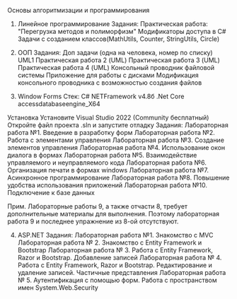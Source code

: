 Основы алгоритмизации и программирования
1. Линейное программирование
Задания:
Практическая работа: "Перегрузка методов и полиморфизм"
Модификаторы доступа в C#
Задачи с созданием классов(MathUtils, Counter, StringUtils, Circle)

2. ООП
Задания:
Доп задачи (одна на человека, номер по списку) UML1
Практическая работа 2 (UML)
Практическая работа 3 (UML)
Практическая работа 4 (UML)
Консольный проводник файловой системы
Приложение для работы с дисками
Модификация консольного проводника с возможностью создания файлов

3. Window Forms
Стек:
C# NETFramework v4.8б
.Net Core
accessdatabaseengine_X64

Установка
Установите Visual Studio 2022 (Community бесплатный)
Откройте файл проекта .sln и запустите отладку
Задания:
Лабораторная работа №1. Введение в разработку форм
Лабораторная работа №2. Работа с элементами управления
Лабораторная работа №3. Создание элементов управления
Лабораторная работа №4. Использование окон диалога в формах
Лабораторная работа №5. Взаимодействие управляемого и неуправляемого кода
Лабораторная работа №6. Организация печати в формах windows
Лабораторная работа №7. Асинхронное программирование
Лабораторная работа №8. Повышение удобства использования приложений
Лабораторная работа №10. Подключение к базе данных

Прим.
Лабораторные работы 9, а также отчасти 8, требует дополнительные материалы для выполнения. Поэтому лабораторная работа 9 и последнее упражнение из 8-ой отсутствуют.

4. ASP.NET
Задания:
Лабораторная работа №1. Знакомство с MVC
Лабораторная работа № 2. Знакомство с Entity Framework и Bootstrap
Лабораторная работа № 3. Работа с Entity Framework, Razor и Bootstrap. Добавление записей
Лабораторная работа № 4. Работа с Entity Framework, Razor и Bootstrap. Редактирование и удаление записей. Частичные представления
Лабораторная работа № 5. Аутентификация с помощью форм. Работа с пространством имен System.Web.Security
